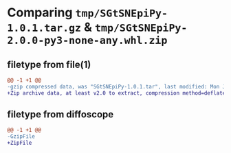 # Comparing `tmp/SGtSNEpiPy-1.0.1.tar.gz` & `tmp/SGtSNEpiPy-2.0.0-py3-none-any.whl.zip`

## filetype from file(1)

```diff
@@ -1 +1 @@
-gzip compressed data, was "SGtSNEpiPy-1.0.1.tar", last modified: Mon Jul 10 05:27:10 2023, max compression
+Zip archive data, at least v2.0 to extract, compression method=deflate
```

## filetype from diffoscope

```diff
@@ -1 +1 @@
-GzipFile
+ZipFile
```

